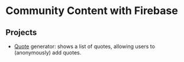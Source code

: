 # Community Content with Firebase

## Projects
- [Quote](./quotes) generator: shows a list of quotes, allowing users to (anonymously) add quotes.
